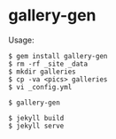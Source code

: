 # gallery-gen

Usage:

    $ gem install gallery-gen
    $ rm -rf _site _data
    $ mkdir galleries
    $ cp -va <pics> galleries
    $ vi _config.yml

    $ gallery-gen

	$ jekyll build
    $ jekyll serve
